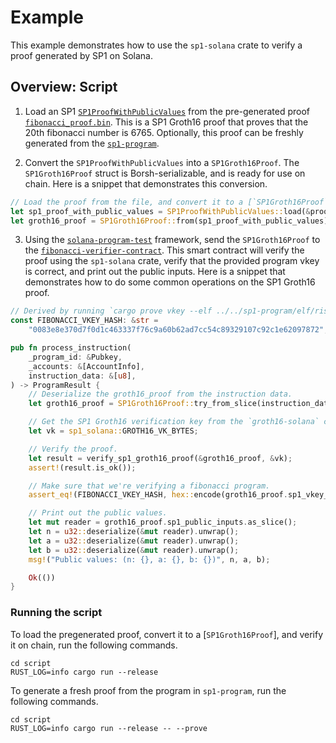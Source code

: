 # Example

This example demonstrates how to use the `sp1-solana` crate to verify a proof generated by SP1 on Solana.

## Overview: Script

1. Load an SP1 [`SP1ProofWithPublicValues`](https://docs.rs/sp1-sdk/2.0.0/sp1_sdk/proof/struct.SP1ProofWithPublicValues.html)
from the pre-generated proof [`fibonacci_proof.bin`](../proofs/fibonacci_proof.bin). This is a SP1 Groth16 proof that
proves that the 20th fibonacci number is 6765. Optionally, this proof can be freshly generated from
the [`sp1-program`](../sp1-program).

2. Convert the `SP1ProofWithPublicValues` into a `SP1Groth16Proof`. The `SP1Groth16Proof` struct is Borsh-serializable,
and is ready for use on chain. Here is a snippet that demonstrates this conversion.

```rust
// Load the proof from the file, and convert it to a [`SP1Groth16Proof`].
let sp1_proof_with_public_values = SP1ProofWithPublicValues::load(&proof_file).unwrap();
let groth16_proof = SP1Groth16Proof::from(sp1_proof_with_public_values);
```

3. Using the [`solana-program-test`](https://docs.rs/solana-program-test/latest/solana_program_test/) framework, send the `SP1Groth16Proof` to the 
[`fibonacci-verifier-contract`](./program). This smart contract will verify the proof using the `sp1-solana` crate,
verify that the provided program vkey is correct, and print out the public inputs. Here is a snippet that demonstrates
how to do some common operations on the SP1 Groth16 proof.

```rust
// Derived by running `cargo prove vkey --elf ../../sp1-program/elf/riscv32im-succinct-zkvm-elf`.
const FIBONACCI_VKEY_HASH: &str =
    "0083e8e370d7f0d1c463337f76c9a60b62ad7cc54c89329107c92c1e62097872";

pub fn process_instruction(
    _program_id: &Pubkey,
    _accounts: &[AccountInfo],
    instruction_data: &[u8],
) -> ProgramResult {
    // Deserialize the groth16_proof from the instruction data.
    let groth16_proof = SP1Groth16Proof::try_from_slice(instruction_data).unwrap();

    // Get the SP1 Groth16 verification key from the `groth16-solana` crate.
    let vk = sp1_solana::GROTH16_VK_BYTES;

    // Verify the proof.
    let result = verify_sp1_groth16_proof(&groth16_proof, &vk);
    assert!(result.is_ok());

    // Make sure that we're verifying a fibonacci program.
    assert_eq!(FIBONACCI_VKEY_HASH, hex::encode(groth16_proof.sp1_vkey_hash));

    // Print out the public values.
    let mut reader = groth16_proof.sp1_public_inputs.as_slice();
    let n = u32::deserialize(&mut reader).unwrap();
    let a = u32::deserialize(&mut reader).unwrap();
    let b = u32::deserialize(&mut reader).unwrap();
    msg!("Public values: (n: {}, a: {}, b: {})", n, a, b);

    Ok(())
}
```

### Running the script

To load the pregenerated proof, convert it to a [`SP1Groth16Proof`], and verify it on chain, run the following commands. 

```shell
cd script
RUST_LOG=info cargo run --release
```

To generate a fresh proof from the program in `sp1-program`, run the following commands. 

```shell
cd script
RUST_LOG=info cargo run --release -- --prove
```
